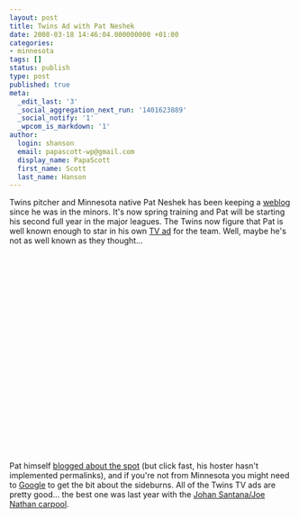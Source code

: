 ```yaml
---
layout: post
title: Twins Ad with Pat Neshek
date: 2008-03-18 14:46:04.000000000 +01:00
categories:
- minnesota
tags: []
status: publish
type: post
published: true
meta:
  _edit_last: '3'
  _social_aggregation_next_run: '1401623889'
  _social_notify: '1'
  _wpcom_is_markdown: '1'
author:
  login: shanson
  email: papascott-wp@gmail.com
  display_name: PapaScott
  first_name: Scott
  last_name: Hanson
---
```

<p>Twins pitcher and Minnesota native Pat Neshek has been keeping a <a href="http://patneshek.com/">weblog</a> since he was in the minors. It's now spring training and Pat will be starting his second full year in the major leagues. The Twins now figure that Pat is well known enough to star in his own <a href="http://www.youtube.com/watch?v=Fv6pYVNxJQI">TV ad</a> for the team. Well, maybe he's not as well known as they thought...</p>
<p><object width="425" height="355"><param name="movie" value="http://www.youtube.com/v/Fv6pYVNxJQI&hl=en" /><param name="wmode" value="transparent" /><embed src="http://www.youtube.com/v/Fv6pYVNxJQI&hl=en" type="application/x-shockwave-flash" wmode="transparent" width="425" height="355"></embed></object></p>
<p>Pat himself <a href="http://eteamz.active.com/PatNeshek/#news4228830">blogged about the spot</a> (but click fast, his hoster hasn't implemented permalinks), and if you're not from Minnesota you might need to <a href="http://www.google.com/search?q=joe+mauer+sideburns">Google</a> to get the bit about the sideburns. All of the Twins TV ads are pretty good... the best one was last year with the <a href="http://www.youtube.com/watch?v=_7G3OtU6OkQ">Johan Santana/Joe Nathan carpool</a>.</p>
